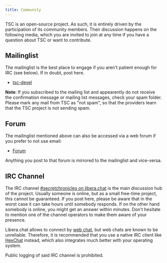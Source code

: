 ```yaml
---
title: Community
---
```


TSC is an open-source project. As such, it is entirely driven by the
participation of its community members. Their discussion happens on
the following media, which you are invited to join at any time if you
have a question about TSC or want to contribute.

Mailinglist
-----------

The mailinglist is the best place to engage if you aren't patient
enough for IRC (see below). If in doubt, post here.

* [tsc-devel](https://lists.secretchronicles.org/postorius/lists/tsc-devel.lists.secretchronicles.org/)

**Note**: If you subscribed to the mailing list and appearently do not
receive the confirmation message or mailing list messages, check your
spam folder. Please mark any mail from TSC as "not spam", so that the
providers learn that the TSC project is not sending spam.

Forum
-----

The mailinglist mentioned above can also be accessed via a web forum
if you prefer to not use email:

* [Forum](https://lists.secretchronicles.org/hyperkitty/list/tsc-devel@lists.secretchronicles.org/)

Anything you post to that forum is mirrored to the mailinglist and vice-versa.

IRC Channel
-----------

The IRC channel [#secretchronicles on
libera.chat](irc://irc.libera.chat/secretchronicles) is the main
discussion hub of the project. Usually someone is online, but as a
small free-time project, this cannot be guaranteed. If you post here,
please be aware that in the worst case it can take hours until
somebody responds. If on the other hand somebody is online, you might
get an answer within minutes. Don't hesitate to mention one of the
channel operators to make them aware of your presence.

Libera.chat allows to connect by [web chat](https://web.libera.chat/), but web chats are
known to be unreliable. Therefore, it is recommended that you use a
native IRC client like [HexChat](https://hexchat.github.io/) instead, which also integrates
much better with your operating system.

Public logging of said IRC channel is prohibited.
